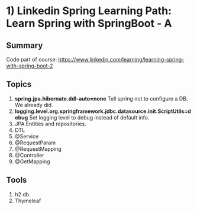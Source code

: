 # 1) Linkedin Spring Learning Path: Learn Spring with SpringBoot - A 
## Summary
Code part of course: https://www.linkedin.com/learning/learning-spring-with-spring-boot-2
  
## Topics
1) **spring.jpa.hibernate.ddl-auto=none** Tell spring not to configure a DB. We already did.
2) **logging.level.org.springframework.jdbc.datasource.init.ScriptUtils=debug** Set logging level to debug instead of default info.
3) JPA Entities and repositories.
4) DTL
5) @Service
6) @RequestParam
7) @RequestMapping
8) @Controller
9) @GetMapping

## Tools
1) h2 db.
2) Thymeleaf